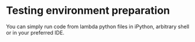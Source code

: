 # Testing environment preparation

You can simply run code from lambda python files in iPython, arbitrary shell or in your preferred IDE.